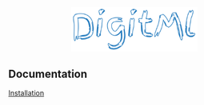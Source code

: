 <p align="center">
<img src="https://github.com/paolomalgarin/DigitML/blob/main/README%20-%20Stuff/animated-logo.svg" alt='animated logo' width=50%>
</p>

## Documentation

[Installation](https://github.com/paolomalgarin/DigitML/blob/main/README%20-%20Stuff/Documentation/INSTALLATION.md)

